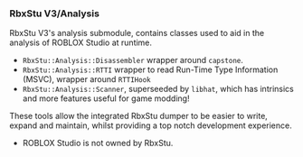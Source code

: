 ### RbxStu V3/Analysis

RbxStu V3's analysis submodule, contains classes used to aid in the analysis of ROBLOX Studio at runtime.

- `RbxStu::Analysis::Disassembler` wrapper around `capstone`.
- `RbxStu::Analysis::RTTI` wrapper to read Run-Time Type Information (MSVC), wrapper around `RTTIHook`
- `RbxStu::Analysis::Scanner`, superseeded by `libhat`, which has intrinsics and more features useful for game modding!

These tools allow the integrated RbxStu dumper to be easier to write, expand and maintain, whilst providing a top notch
development experience.

- ROBLOX Studio is not owned by RbxStu.